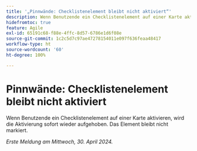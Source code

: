 ```yaml
---
title: '„Pinnwände: Checklistenelement bleibt nicht aktiviert“'
description: Wenn Benutzende ein Checklistenelement auf einer Karte aktivieren, wird die Aktivierung sofort wieder aufgehoben. Das Element bleibt nicht markiert.
hidefromtoc: true
feature: Agile
exl-id: 65191c68-f88e-4ffc-8d57-6786e1d6f08e
source-git-commit: 1c2c5d7c97ae47278154011e097f636feaa48417
workflow-type: ht
source-wordcount: '60'
ht-degree: 100%

---
```


# Pinnwände: Checklistenelement bleibt nicht aktiviert

Wenn Benutzende ein Checklistenelement auf einer Karte aktivieren, wird die Aktivierung sofort wieder aufgehoben. Das Element bleibt nicht markiert.

_Erste Meldung am Mittwoch, 30. April 2024._
